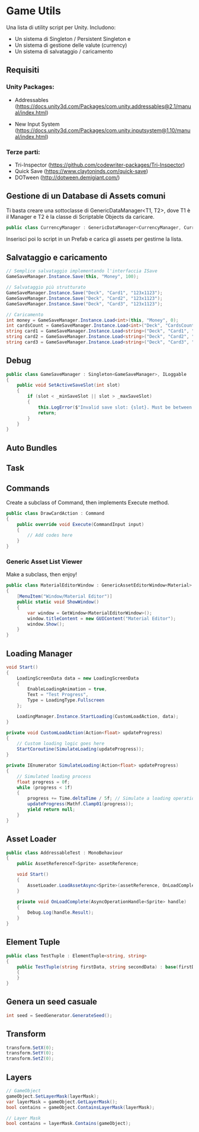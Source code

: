 # Game Utils

Una lista di utility script per Unity. Includono:
- Un sistema di Singleton / Persistent Singleton e 
- Un sistema di gestione delle valute (currency)
- Un sistema di salvataggio / caricamento


## Requisiti

### Unity Packages:

* Addressables (https://docs.unity3d.com/Packages/com.unity.addressables@2.1/manual/index.html)

* New Input System (https://docs.unity3d.com/Packages/com.unity.inputsystem@1.10/manual/index.html)

### Terze parti:

* Tri-Inspector (https://github.com/codewriter-packages/Tri-Inspector)
* Quick Save (https://www.claytoninds.com/quick-save)
* DOTween (http://dotween.demigiant.com/)

## Gestione di un Database di Assets comuni

Ti basta creare una sottoclasse di GenericDataManager<T1, T2>, dove T1 è il Manager e T2 è la classe di Scriptable Objects da caricare.

```cs
public class CurrencyManager : GenericDataManager<CurrencyManager, CurrencyData>
```

Inserisci poi lo script in un Prefab e carica gli assets per gestirne la lista.

## Salvataggio e caricamento

```cs
// Semplice salvataggio implementando l'interfaccia ISave
GameSaveManager.Instance.Save(this, "Money", 100);

// Salvataggio più strutturato
GameSaveManager.Instance.Save("Deck", "Card1", "123x1123");
GameSaveManager.Instance.Save("Deck", "Card2", "123x1123");
GameSaveManager.Instance.Save("Deck", "Card3", "123x1123");

// Caricamento
int money = GameSaveManager.Instance.Load<int>(this, "Money", 0);
int cardsCount = GameSaveManager.Instance.Load<int>("Deck", "CardsCount", 0);
string card1 = GameSaveManager.Instance.Load<string>("Deck", "Card1", "");
string card2 = GameSaveManager.Instance.Load<string>("Deck", "Card2", "");
string card3 = GameSaveManager.Instance.Load<string>("Deck", "Card3", "");
```

## Debug

```cs
public class GameSaveManager : Singleton<GameSaveManager>, ILoggable
{
    public void SetActiveSaveSlot(int slot)
    {
        if (slot < _minSaveSlot || slot > _maxSaveSlot)
        {
            this.LogError($"Invalid save slot: {slot}. Must be between {_minSaveSlot} and {_maxSaveSlot}.");
            return;
        }
    }
}
```

## Auto Bundles


## Task



## Commands

Create a subclass of Command, then implements Execute method.

```cs
public class DrawCardAction : Command
{
    public override void Execute(CommandInput input)
    {
        // Add codes here
    }
}
```

### Generic Asset List Viewer

Make a subclass, then enjoy!

```cs
public class MaterialEditorWindow : GenericAssetEditorWindow<Material>
{
    [MenuItem("Window/Material Editor")]
    public static void ShowWindow()
    {
        var window = GetWindow<MaterialEditorWindow>();
        window.titleContent = new GUIContent("Material Editor");
        window.Show();
    }
}
```

## Loading Manager

```cs
void Start()
{
    LoadingScreenData data = new LoadingScreenData
    {
        EnableLoadingAnimation = true,
        Text = "Test Progress",
        Type = LoadingType.Fullscreen
    };

    LoadingManager.Instance.StartLoading(CustomLoadAction, data);
}

private void CustomLoadAction(Action<float> updateProgress)
{
    // Custom loading logic goes here
    StartCoroutine(SimulateLoading(updateProgress));
}

private IEnumerator SimulateLoading(Action<float> updateProgress)
{
    // Simulated loading process
    float progress = 0f;
    while (progress < 1f)
    {
        progress += Time.deltaTime / 5f; // Simulate a loading operation taking 5 seconds
        updateProgress(Mathf.Clamp01(progress));
        yield return null;
    }
}
```

## Asset Loader

```cs
public class AddressableTest : MonoBehaviour
{
    public AssetReferenceT<Sprite> assetReference;

    void Start()
    {
        AssetLoader.LoadAssetAsync<Sprite>(assetReference, OnLoadComplete);
    }

    private void OnLoadComplete(AsyncOperationHandle<Sprite> handle)
    {
        Debug.Log(handle.Result);
    }
}
```

## Element Tuple

```cs
public class TestTuple : ElementTuple<string, string>
{
    public TestTuple(string firstData, string secondData) : base(firstData, secondData)
    {
    }
}
```

## Genera un seed casuale

```cs
int seed = SeedGenerator.GenerateSeed();
```

## Transform

```cs
transform.SetX(0);
transform.SetY(0);
transform.SetZ(0);
```

## Layers

```cs
// GameObject
gameObject.SetLayerMask(layerMask);
var layerMask = gameObject.GetLayerMask();
bool contains = gameObject.ContainsLayerMask(layerMask);

// Layer Mask
bool contains = layerMask.Contains(gameObject);
```